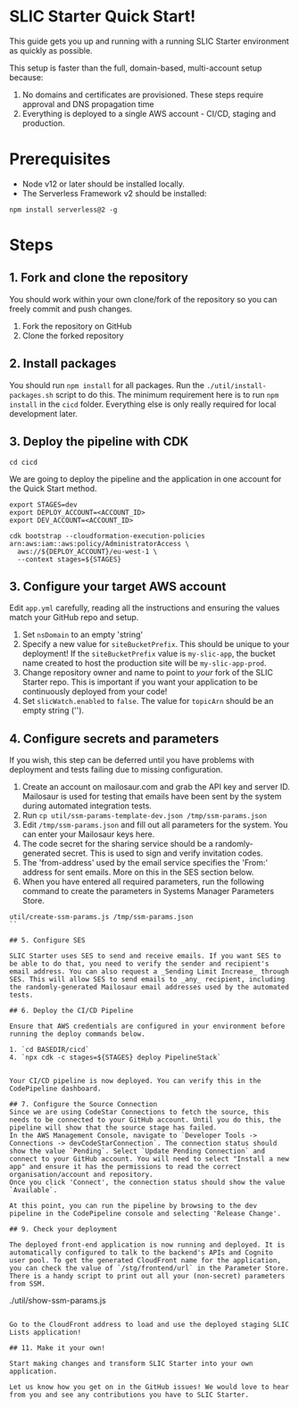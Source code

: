# SLIC Starter Quick Start!

This guide gets you up and running with a running SLIC Starter environment as quickly as possible.

This setup is faster than the full, domain-based, multi-account setup because:

1. No domains and certificates are provisioned. These steps require approval and DNS propagation time
2. Everything is deployed to a single AWS account - CI/CD, staging and production.

# Prerequisites

- Node v12 or later should be installed locally.
- The Serverless Framework v2 should be installed:

```
npm install serverless@2 -g
```

# Steps

## 1. Fork and clone the repository

You should work within your own clone/fork of the repository so you can freely commit and push changes.

1. Fork the repository on GitHub
2. Clone the forked repository

## 2. Install packages

You should run `npm install` for all packages. Run the `./util/install-packages.sh` script to do this. The minimum requirement here is to run `npm install` in the `cicd` folder. Everything else is only really required for local development later.

## 3. Deploy the pipeline with CDK

```
cd cicd
```

We are going to deploy the pipeline and the application in one account for the Quick Start method.
```
export STAGES=dev
export DEPLOY_ACCOUNT=<ACCOUNT_ID>
export DEV_ACCOUNT=<ACCOUNT_ID>
```
```
cdk bootstrap --cloudformation-execution-policies arn:aws:iam::aws:policy/AdministratorAccess \
  aws://${DEPLOY_ACCOUNT}/eu-west-1 \
  --context stages=${STAGES}
```

## 3. Configure your target AWS account

Edit `app.yml` carefully, reading all the instructions and ensuring the values match your GitHub repo and setup.
1. Set `nsDomain` to an empty 'string'
2. Specify a new value for `siteBucketPrefix`. This should be unique to your deployment! If the `siteBucketPrefix` value is `my-slic-app`, the bucket name created to host the production site will be `my-slic-app-prod`.
3. Change repository owner and name to point to _your_ fork of the SLIC Starter repo. This is important if you want your application to be continuously deployed from your code!
4. Set `slicWatch.enabled` to `false`. The value for `topicArn` should be an empty string ('').

## 4. Configure secrets and parameters
If you wish, this step can be deferred until you have problems with deployment and tests failing due to missing configuration.

1. Create an account on mailosaur.com and grab the API key and server ID. Mailosaur is used for testing that emails have been sent by the system during automated integration tests.
2. Run `cp util/ssm-params-template-dev.json /tmp/ssm-params.json`
3. Edit `/tmp/ssm-params.json` and fill out all parameters for the system. You can enter your Mailosaur keys here.
4. The code secret for the sharing service should be a randomly-generated secret. This is used to sign and verify invitation codes.
5. The 'from-address' used by the email service specifies the 'From:' address for sent emails. More on this in the SES section below.
6. When you have entered all required parameters, run the following command to create the parameters in Systems Manager Parameters Store.
```
util/create-ssm-params.js /tmp/ssm-params.json
``

## 5. Configure SES

SLIC Starter uses SES to send and receive emails. If you want SES to be able to do that, you need to verify the sender and recipient's email address. You can also request a _Sending Limit Increase_ through SES. This will allow SES to send emails to _any_ recipient, including the randomly-generated Mailosaur email addresses used by the automated tests.

## 6. Deploy the CI/CD Pipeline

Ensure that AWS credentials are configured in your environment before running the deploy commands below.

1. `cd BASEDIR/cicd`
4. `npx cdk -c stages=${STAGES} deploy PipelineStack`


Your CI/CD pipeline is now deployed. You can verify this in the CodePipeline dashboard.

## 7. Configure the Source Connection
Since we are using CodeStar Connections to fetch the source, this needs to be connected to your GitHub account. Until you do this, the pipeline will show that the source stage has failed.
In the AWS Management Console, navigate to `Developer Tools -> Connections -> devCodeStarConnection`. The connection status should show the value `Pending`. Select `Update Pending Connection` and connect to your GitHub account. You will need to select "Install a new app" and ensure it has the permissions to read the correct organisation/account and repository.
Once you click 'Connect', the connection status should show the value `Available`.

At this point, you can run the pipeline by browsing to the dev pipeline in the CodePipeline console and selecting 'Release Change'.

## 9. Check your deployment

The deployed front-end application is now running and deployed. It is automatically configured to talk to the backend's APIs and Cognito user pool. To get the generated CloudFront name for the application, you can check the value of `/stg/frontend/url` in the Parameter Store. There is a handy script to print out all your (non-secret) parameters from SSM.

```
./util/show-ssm-params.js
```

Go to the CloudFront address to load and use the deployed staging SLIC Lists application!

## 11. Make it your own!

Start making changes and transform SLIC Starter into your own application.

Let us know how you get on in the GitHub issues! We would love to hear from you and see any contributions you have to SLIC Starter.

